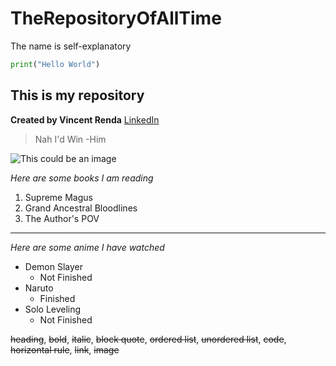 # TheRepositoryOfAllTime
The name is self-explanatory

```py
print("Hello World")
```

## This is my repository
**Created by Vincent Renda** [LinkedIn](https://www.linkedin.com/in/vincent-renda/)
> Nah I'd Win -Him

![This could be an image](https://ih1.redbubble.net/image.4929189881.5673/st,small,507x507-pad,600x600,f8f8f8.jpg)

*Here are some books I am reading*

1. Supreme Magus
2. Grand Ancestral Bloodlines
3. The Author's POV
---
*Here are some anime I have watched*

- Demon Slayer
  + Not Finished
- Naruto
  + Finished
- Solo Leveling
  + Not Finished

~~heading~~, ~~bold~~, ~~italic~~, ~~block quote~~, ~~ordered list~~, ~~unordered list~~, ~~code~~, ~~horizontal rule~~, ~~link~~, ~~image~~
